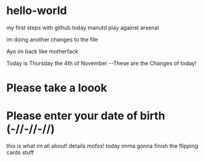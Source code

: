 # hello-world

my first steps with github
today manutd play against arsenal

im doing another changes to the file

Ayo im back like motherfack

Today is Thursday the 4th of November
--These are the Changes of today!

# Please take a loook



# Please enter your date of birth (-//-//-//)
this is what im all about!
details mofos!
today imma gonna finish the flipping cards stuff